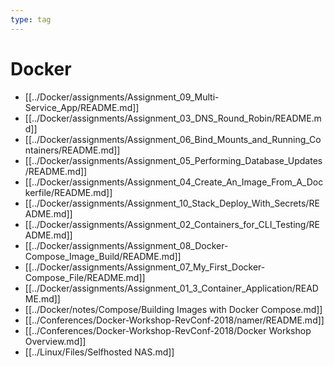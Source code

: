```yaml
---
type: tag
---
```

# Docker

- [[../Docker/assignments/Assignment_09_Multi-Service_App/README.md]]
- [[../Docker/assignments/Assignment_03_DNS_Round_Robin/README.md]]
- [[../Docker/assignments/Assignment_06_Bind_Mounts_and_Running_Containers/README.md]]
- [[../Docker/assignments/Assignment_05_Performing_Database_Updates/README.md]]
- [[../Docker/assignments/Assignment_04_Create_An_Image_From_A_Dockerfile/README.md]]
- [[../Docker/assignments/Assignment_10_Stack_Deploy_With_Secrets/README.md]]
- [[../Docker/assignments/Assignment_02_Containers_for_CLI_Testing/README.md]]
- [[../Docker/assignments/Assignment_08_Docker-Compose_Image_Build/README.md]]
- [[../Docker/assignments/Assignment_07_My_First_Docker-Compose_File/README.md]]
- [[../Docker/assignments/Assignment_01_3_Container_Application/README.md]]
- [[../Docker/notes/Compose/Building Images with Docker Compose.md]]
- [[../Conferences/Docker-Workshop-RevConf-2018/namer/README.md]]
- [[../Conferences/Docker-Workshop-RevConf-2018/Docker Workshop Overview.md]]
- [[../Linux/Files/Selfhosted NAS.md]]
